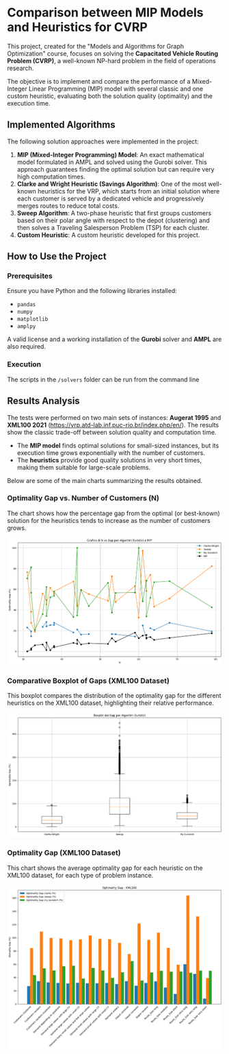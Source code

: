 # Comparison between MIP Models and Heuristics for CVRP

This project, created for the "Models and Algorithms for Graph Optimization" course, focuses on solving the **Capacitated Vehicle Routing Problem (CVRP)**, a well-known NP-hard problem in the field of operations research.

The objective is to implement and compare the performance of a Mixed-Integer Linear Programming (MIP) model with several classic and one custom heuristic, evaluating both the solution quality (optimality) and the execution time.

## Implemented Algorithms

The following solution approaches were implemented in the project:

1.  **MIP (Mixed-Integer Programming) Model**: An exact mathematical model formulated in AMPL and solved using the Gurobi solver. This approach guarantees finding the optimal solution but can require very high computation times.
2.  **Clarke and Wright Heuristic (Savings Algorithm)**: One of the most well-known heuristics for the VRP, which starts from an initial solution where each customer is served by a dedicated vehicle and progressively merges routes to reduce total costs.
3.  **Sweep Algorithm**: A two-phase heuristic that first groups customers based on their polar angle with respect to the depot (clustering) and then solves a Traveling Salesperson Problem (TSP) for each cluster.
4.  **Custom Heuristic**: A custom heuristic developed for this project.

## How to Use the Project

### Prerequisites

Ensure you have Python and the following libraries installed:

-   `pandas`
-   `numpy`
-   `matplotlib`
-   `amplpy`

A valid license and a working installation of the **Gurobi** solver and **AMPL** are also required.

### Execution

The scripts in the `/solvers` folder can be run from the command line

## Results Analysis

The tests were performed on two main sets of instances: **Augerat 1995** and **XML100 2021** (https://vrp.atd-lab.inf.puc-rio.br/index.php/en/). The results show the classic trade-off between solution quality and computation time.

-   The **MIP model** finds optimal solutions for small-sized instances, but its execution time grows exponentially with the number of customers.
-   The **heuristics** provide good quality solutions in very short times, making them suitable for large-scale problems.

Below are some of the main charts summarizing the results obtained.

### Optimality Gap vs. Number of Customers (N)
The chart shows how the percentage gap from the optimal (or best-known) solution for the heuristics tends to increase as the number of customers grows.

![Optimality Gap vs N](docs/images/N_gap.png)

### Comparative Boxplot of Gaps (XML100 Dataset)
This boxplot compares the distribution of the optimality gap for the different heuristics on the XML100 dataset, highlighting their relative performance.

![Boxplot of Gaps](docs/images/xml100_boxplot.png)

### Optimality Gap (XML100 Dataset)
This chart shows the average optimality gap for each heuristic on the XML100 dataset, for each type of problem instance.

![Optimality Gap vs K](docs/images/xml100_gap.png)

